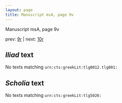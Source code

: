 ```yaml
---
layout: page
title: Manuscript msA, page 9v
---
```


Manuscript msA, page 9v

prev:  [9r](../9r) | next:  [10r](../10r)

## *Iliad* text

No texts matching `urn:cts:greekLit:tlg0012.tlg001:`

## *Scholia* text

No texts matching `urn:cts:greekLit:tlg5026:`